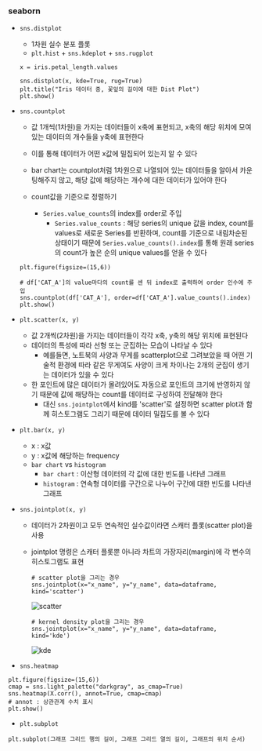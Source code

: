 ### seaborn

- `sns.distplot`

  - 1차원 실수 분포 플롯
  - `plt.hist` + `sns.kdeplot` + `sns.rugplot`

  ```
  x = iris.petal_length.values

  sns.distplot(x, kde=True, rug=True)
  plt.title("Iris 데이터 중, 꽃잎의 길이에 대한 Dist Plot")
  plt.show()
  ```

- `sns.countplot`

  - 값 1개씩(1차원)을 가지는 데이터들이 x축에 표현되고, x축의 해당 위치에 모여있는 데이터의 개수들을 y축에 표현한다
  - 이를 통해 데이터가 어떤 x값에 밀집되어 있는지 알 수 있다
  - bar chart는 countplot처럼 1차원으로 나열되어 있는 데이터들을 알아서 카운팅해주지 않고, 해당 값에 해당하는 개수에 대한 데이터가 있어야 한다

  - count값을 기준으로 정렬하기
    - `Series.value_counts`의 index를 order로 주입
      - `Series.value_counts` : 해당 series의 unique 값을 index, count를 values로 새로운 Series를 반환하며, count를 기준으로 내림차순된 상태이기 때문에 `Series.value_counts().index`를 통해 원래 series의 count가 높은 순의 unique values를 얻을 수 있다

  ```
  plt.figure(figsize=(15,6))

  # df['CAT_A']의 value마다의 count를 센 뒤 index로 출력하여 order 인수에 주입
  sns.countplot(df['CAT_A'], order=df['CAT_A'].value_counts().index)
  plt.show()
  ```

- `plt.scatter(x, y)`

  - 값 2개씩(2차원)을 가지는 데이터들이 각각 x축, y축의 해당 위치에 표현된다
  - 데이터의 특성에 따라 선형 또는 군집하는 모습이 나타날 수 있다
    - 예를들면, 노트북의 사양과 무게를 scatterplot으로 그려보았을 때 어떤 기술적 환경에 따라 같은 무게여도 사양이 크게 차이나는 2개의 군집이 생기는 데이터가 있을 수 있다
  - 한 포인트에 많은 데이터가 몰려있어도 자동으로 포인트의 크기에 반영하지 않기 때문에 값에 해당하는 count를 데이터로 구성하여 전달해야 한다
    - 대신 `sns.jointplot`에서 kind를 'scatter'로 설정하면 scatter plot과 함께 히스토그램도 그리기 때문에 데이터 밀집도를 볼 수 있다

- `plt.bar(x, y)`

  - x : x값
  - y : x값에 해당하는 frequency
  - `bar chart` vs `histogram`
    - `bar chart` : 이산형 데이터의 각 값에 대한 빈도를 나타낸 그래프
    - `histogram` : 연속형 데이터를 구간으로 나누어 구간에 대한 빈도를 나타낸 그래프

- `sns.jointplot(x, y)`

  - 데이터가 2차원이고 모두 연속적인 실수값이라면 스캐터 플롯(scatter plot)을 사용
  - jointplot 명령은 스캐터 플롯뿐 아니라 차트의 가장자리(margin)에 각 변수의 히스토그램도 표현

    ```
    # scatter plot을 그리는 경우
    sns.jointplot(x="x_name", y="y_name", data=dataframe, kind='scatter')
    ```

    ![scatter](image/jointplot_scatter.png)

    ```
    # kernel density plot을 그리는 경우
    sns.jointplot(x="x_name", y="y_name", data=dataframe, kind='kde')
    ```

    ![kde](image/jointplot_kde.png)

- `sns.heatmap`

```
plt.figure(figsize=(15,6))
cmap = sns.light_palette("darkgray", as_cmap=True)
sns.heatmap(X.corr(), annot=True, cmap=cmap)
# annot : 상관관계 수치 표시
plt.show()
```

- `plt.subplot`

```
plt.subplot(그래프 그리드 행의 길이, 그래프 그리드 열의 길이, 그래프의 위치 순서)
```
